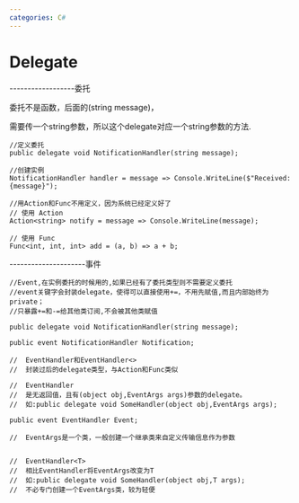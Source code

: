 ```yaml
---
categories: C#
---
```


# Delegate

\-\-\-\-\-\-\-\-\-\-\-\-\-\-\-\-\--委托

委托不是函数，后面的(string message)，

需要传一个string参数，所以这个delegate对应一个string参数的方法.

    //定义委托
    public delegate void NotificationHandler(string message);

    //创建实例
    NotificationHandler handler = message => Console.WriteLine($"Received: {message}");

    //用Action和Func不用定义，因为系统已经定义好了
    // 使用 Action
    Action<string> notify = message => Console.WriteLine(message);

    // 使用 Func
    Func<int, int, int> add = (a, b) => a + b;

\-\-\-\-\-\-\-\-\-\-\-\-\-\-\-\-\-\-\-\--事件

    //Event,在实例委托的时候用的,如果已经有了委托类型则不需要定义委托
    //event关键字会封装delegate，使得可以直接使用+=，不用先赋值,而且内部始终为private；
    //只暴露+=和-=给其他类订阅,不会被其他类赋值

    public delegate void NotificationHandler(string message);

    public event NotificationHandler Notification;

    //  EventHandler和EventHandler<>
    //  封装过后的delegate类型，与Action和Func类似

    //  EventHandler
    //  是无返回值，且有(object obj,EventArgs args)参数的delegate。
    //  如:public delegate void SomeHandler(object obj,EventArgs args);

    public event EventHandler Event;

    //  EventArgs是一个类，一般创建一个继承类来自定义传输信息作为参数


    //  EventHandler<T>
    //  相比EventHandler将EventArgs改变为T
    //  如:public delegate void SomeHandler(object obj,T args);
    //  不必专门创建一个EventArgs类，较为轻便
